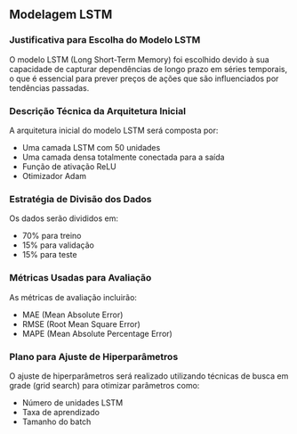 ## Modelagem LSTM

### Justificativa para Escolha do Modelo LSTM
O modelo LSTM (Long Short-Term Memory) foi escolhido devido à sua capacidade de capturar dependências de longo prazo em séries temporais, o que é essencial para prever preços de ações que são influenciados por tendências passadas.

### Descrição Técnica da Arquitetura Inicial
A arquitetura inicial do modelo LSTM será composta por:
- Uma camada LSTM com 50 unidades
- Uma camada densa totalmente conectada para a saída
- Função de ativação ReLU
- Otimizador Adam

### Estratégia de Divisão dos Dados
Os dados serão divididos em:
- 70% para treino
- 15% para validação
- 15% para teste

### Métricas Usadas para Avaliação
As métricas de avaliação incluirão:
- MAE (Mean Absolute Error)
- RMSE (Root Mean Square Error)
- MAPE (Mean Absolute Percentage Error)

### Plano para Ajuste de Hiperparâmetros
O ajuste de hiperparâmetros será realizado utilizando técnicas de busca em grade (grid search) para otimizar parâmetros como:
- Número de unidades LSTM
- Taxa de aprendizado
- Tamanho do batch 
